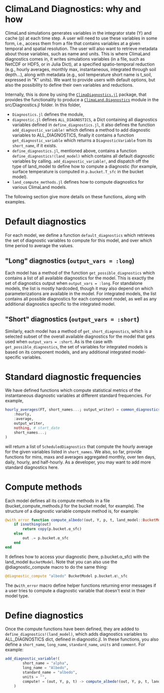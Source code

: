 # ClimaLand Diagnostics: why and how

ClimaLand simulations generates variables in the integrator state (Y) and cache (p) at each time step.
A user will need to use these variables in some form, i.e., access them from a file that contains variables at a given temporal and spatial resolution.
The user will also want to retrieve metadata about those variables, such as name and units.
This is where ClimaLand diagnostics comes in, it writes simulations variables (in a file, such as NetCDF or HDF5, or in Julia Dict), at a specified spatio-temporal reduction
(e.g., hourly averages, monthly max, instantaneous, integrated through soil depth...), along with metadata (e.g., soil temperature short name is t\_soil, expressed in "K" units).
We want to provide users with default options, but also the possibility to define their own variables and reductions.

Internally, this is done by using the [`ClimaDiagnostics.jl`](https://github.com/CliMA/ClimaDiagnostics.jl) package, that provides the functionality to produce a
[`ClimaLand.Diagnostics`](https://github.com/CliMA/ClimaLand.jl/tree/main/src/Diagnostics/Diagnostics.jl) module in the src/Diagnostics.jl folder. In this folder,
 - `Diagnostics.jl` defines the module,
 - `diagnostic.jl` defines `ALL_DIAGNOSTICS`, a Dict containing all diagnostics variables defined in `define_diagnostics.jl`, it also defines the function
 `add_diagnostic_variable!` which defines a method to add diagnostic variables to ALL\_DIAGNOSTICS, finally it contains a function `get_diagnostic_variable` which returns a
 `DiagnosticVariable` from its `short_name`, if it exists.
 - `define_diagnostics.jl`, mentioned above, contains a function `define_diagnostics!(land_model)` which contains all default diagnostic variables by calling.
 `add_diagnostic_variable!`, and dispatch off the type of land\_model to define how to compute a diagnostic (for example, surface temperature is computed in `p.bucket.T_sfc` in the bucket model).
 - `land_compute_methods.jl` defines how to compute diagnostics for various ClimaLand models.

The following section give more details on these functions, along with examples.

# Default diagnostics

For each model, we define a function `default_diagnostics` which retrieves the set of diagnostic
variables to compute for this model, and over which time period to average the values.

## "Long" diagnostics (`output_vars = :long`)
Each model has a method of the function `get_possible_diagnostics` which contains a
list of all available diagnostics for the model. This is exactly the set of diagnostics
output when `output_vars = :long`.
For standalone models, the list is mostly hardcoded, though it may also depend on
which parameterizations are available in the model. For integrated models, the list
contains all possible diagnostics for each component model, as well as any additional
diagnostics specific to the integrated model.

## "Short" diagnostics (`output_vars = :short`)
Similarly, each model has a method of `get_short_diagnostics`, which is a selected subset
of the overall available diagnostics for the model that gets used when `output_vars = :short`.
As is the case with `get_possible_diagnostics`, the set of variables for integrated models is
based on its component models, and any additional integrated model-specific variables.

# Standard diagnostic frequencies

We have defined functions which compute statistical metrics of the instantaneous diagnostic variables at different standard frequencies. For example,

```Julia
hourly_averages(FT, short_names...; output_writer) = common_diagnostics(
    :hourly,
    :average,
    output_writer,
    nothing, # start_date
    short_names...;
)
```

will return a list of `ScheduledDiagnostics` that compute the hourly average for the given variables listed in `short_names`.
We also, so far, provide functions for mins, maxs and averages aggregated monthly, over ten days, daily, hourly, and half-hourly.
As a developer, you may want to add more standard diagnostics here.

# Compute methods

Each model defines all its compute methods in a file (bucket\_compute\_methods.jl for the bucket model, for example).
The structure of a diagnostic variable compute method is, for example:
```Julia
@with_error function compute_albedo!(out, Y, p, t, land_model::BucketModel)
    if isnothing(out)
        return copy(p.bucket.α_sfc)
    else
        out .= p.bucket.α_sfc
    end
end
```

It defines how to access your diagnostic (here, p.bucket.α\_sfc) with the land\_model `BucketModel`.
Note that you can also use the @diagnostic\_compute macro to do the same thing:

```Julia
@diagnostic_compute "albedo" BucketModel p.bucket.α\_sfc
```

The `@with_error` macro define helper functions returning error messages if a user tries to compute a diagnostic variable that doesn't exist in their model type.

# Define diagnostics

Once the compute functions have been defined, they are added to `define_diagnostics!(land_model)`, which adds diagnostics variables to ALL\_DIAGNOSTICS dict,
defined in diagnostic.jl. In these functions, you also define a `short_name`, `long_name`, `standard_name`, `units` and `comment`. For example:

```Julia
add_diagnostic_variable!(
        short_name = "alpha",
        long_name = "Albedo",
        standard_name = "albedo",
        units = "",
        compute! = (out, Y, p, t) -> compute_albedo!(out, Y, p, t, land_model),
    )
```
